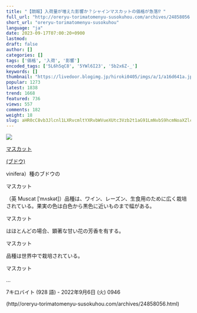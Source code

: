 ```yaml
---
title: "【朗報】入荷量が増えた影響か？シャインマスカットの価格が急落⁉ "
full_url: "http://oreryu-torimatomenyu-susokuhou.com/archives/24858056.html"
short_url: "oreryu-torimatomenyu-susokuhou"
language: "ja"
date: 2023-09-17T07:00:20+0900
lastmod: 
draft: false
author: []
categories: []
tags: ['価格', '入荷', '影響']
encoded_tags: ['5L6h5qC8', '5YWl6I23', '5b2x6Z-_']
keywords: []
thumbnail: "https://livedoor.blogimg.jp/hiroki0405/imgs/a/1/a16d641a.jpg"
popular: 1273
latest: 1838
trend: 1668
featured: 736
views: 557
comments: 182
weight: 18
slug: aHR0cC8vb3Jlcnl1LXRvcmltYXRvbWVueXUtc3Vzb2t1aG91LmNvbS9hcmNoaXZlcy8yNDg1ODA1Ni5odG1s
---
```


![](https://livedoor.blogimg.jp/hiroki0405/imgs/a/1/a16d641a.jpg)

<div><a title='マスカット (ブドウ)' href='https//ja.wikipedia.org/wiki/%E3%83%9E%E3%82%B9%E3%82%AB%E3%83%83%E3%83%88_(%E3%83%96%E3%83%89%E3%82%A6)' target='_blank'><p>マスカット</p> (ブドウ)</a> <p class='searchresult'>vinifera）種のブドウの<p>マスカット</p>（英 Muscat [ˈmʌskət]）品種は、ワイン、レーズン、生食用のために広く栽培されている。果実の色は白色から黒色に近いものまで幅がある。<p>マスカット</p>はほとんどの場合、顕著な甘い花の芳香を有する。<p>マスカット</p>品種は世界中で栽培されている。<p>マスカット</p>…</p> <p class='mw-search-result-data'>7キロバイト (928 語) - 2022年9月6日 (火) 0946</p></div>

(http//oreryu-torimatomenyu-susokuhou.com/archives/24858056.html)

